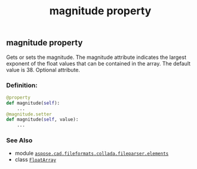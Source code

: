 ﻿---
title: magnitude property
second_title: Aspose.CAD for Python via .NET API References
description: 
type: docs
weight: 60
url: /python-net/aspose.cad.fileformats.collada.fileparser.elements/floatarray/magnitude/
is_root: false
---

## magnitude property


Gets or sets the magnitude.
The magnitude attribute indicates the largest exponent of the float values that can be contained in the array.
The default value is 38.
Optional attribute.
### Definition:
```python
@property
def magnitude(self):
    ...
@magnitude.setter
def magnitude(self, value):
    ...
```

### See Also
* module [`aspose.cad.fileformats.collada.fileparser.elements`](../../)
* class [`FloatArray`](/cad/python-net/aspose.cad.fileformats.collada.fileparser.elements/floatarray)
